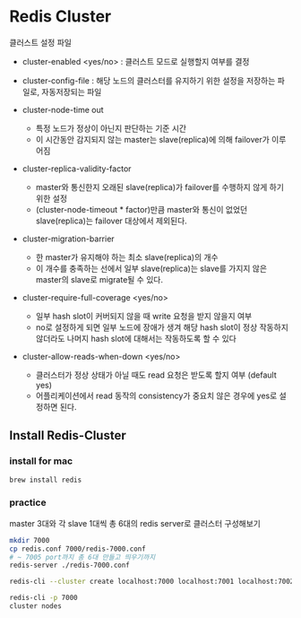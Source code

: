# Redis Cluster

클러스트 설정 파일

- cluster-enabled <yes/no> : 클러스트 모드로 실행할지 여부를 결정
- cluster-config-file <filename> : 해당 노드의 클러스터를 유지하기 위한 설정을 저장하는 파일로, 자동저장되는 파일
- cluster-node-time out <milliseconds>
  - 특정 노드가 정상이 아닌지 판단하는 기준 시간
  - 이 시간동안 감지되지 않는 master는 slave(replica)에 의해 failover가 이루어짐

- cluster-replica-validity-factor <factor>
  - master와 통신한지 오래된 slave(replica)가 failover를 수행하지 않게 하기 위한 설정
  - (cluster-node-timeout * factor)만큼 master와 통신이 없었던 slave(replica)는 failover 대상에서 제외된다.
- cluster-migration-barrier <count>
  - 한 master가 유지해야 하는 최소 slave(replica)의 개수
  - 이 개수를 충족하는 선에서 일부 slave(replica)는 slave를 가지지 않은 master의 slave로 migrate될 수 있다.
- cluster-require-full-coverage <yes/no>
  - 일부 hash slot이 커버되지 않을 때 write 요청을 받지 않을지 여부
  - no로 설정하게 되면 일부 노드에 장애가 생겨 해당 hash slot이 정상 작동하지 않더라도 나머지 hash slot에 대해서는 작동하도록 할 수 있다
- cluster-allow-reads-when-down <yes/no>
  - 클러스터가 정상 상태가 아닐 때도 read 요청은 받도록 할지 여부 (default yes)
  - 어플리케이션에서 read 동작의 consistency가 중요치 않은 경우에 yes로 설정하면 된다.

## Install Redis-Cluster

### install for mac

```bash
brew install redis
```

### practice

master 3대와 각 slave 1대씩 총 6대의 redis server로 클러스터 구성해보기

```bash
mkdir 7000
cp redis.conf 7000/redis-7000.conf
# ~ 7005 port까지 총 6대 만들고 띄우기까지
redis-server ./redis-7000.conf

redis-cli --cluster create localhost:7000 localhost:7001 localhost:7002 localhost:7003 localhost:7004 localhost:7005 --cluaster-replicas 1
```

```bash
redis-cli -p 7000
cluster nodes
```

